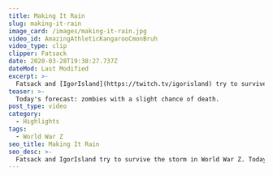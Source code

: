 ```yaml
---
title: Making It Rain
slug: making-it-rain
image_card: /images/making-it-rain.jpg
video_id: AmazingAthleticKangarooCmonBruh
video_type: clip
clipper: Fatsack
date: 2020-03-28T19:38:27.737Z
dateMod: Last Modified
excerpt: >-
  Fatsack and [IgorIsland](https://twitch.tv/igorisland) try to survive the storm. Today's forecast: zombies with a slight chance of death.
teaser: >-
  Today's forecast: zombies with a slight chance of death.
post_type: video
category:
  - Highlights
tags:
  - World War Z
seo_title: Making It Rain
seo_desc: >-
  Fatsack and IgorIsland try to survive the storm in World War Z. Today's forecast: zombies with a slight chance of death.
---
```

